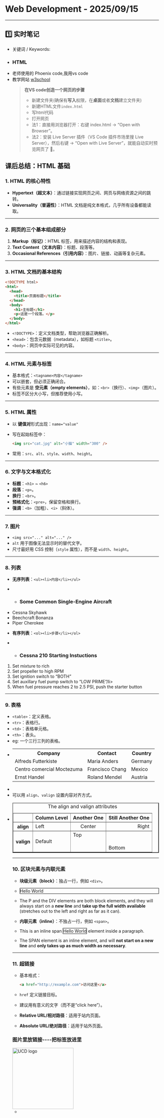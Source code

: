 # Web Development - 2025/09/15

---

## 1️⃣ 实时笔记
- 关键词 / Keywords:
 - ### HTML 
 - 老师使用的 Phoenix code,我用vs code
 - 教学网站 [w3school](https://www.w3school.com.cn/html/index.asp)
   > **在VS code创造一个网页的步骤**
   > - 新建文件夹(确保有**写入**权限，在**桌面**或者**文档**建立文件夹)
   > - 新建HTML文件`index.html`
   > - 写html代码
   > - 打开网页
    > - 法1：直接用浏览器打开：右键 index.html → “Open with Browser”。
    > - 法2：安装 Live Server 插件（VS Code 插件市场里搜 Live Server），然后右键 → “Open with Live Server”，就能自动实时预览网页了 🚀。

## 课后总结：HTML 基础

### 1. HTML 的核心特性

* **Hypertext（超文本）**：通过链接实现网页之间、网页与网络资源之间的跳转。
* **Universality（普遍性）**：HTML 文档是纯文本格式，几乎所有设备都能读取。

---

### 2. 网页的三个基本组成部分

1. **Markup（标记）**：HTML 标签，用来描述内容的结构和表现。
2. **Text Content（文本内容）**：标题、段落等。
3. **Occasional References（引用内容）**：图片、链接、动画等复杂元素。

---

### 3. HTML 文档的基本结构

```html
<!DOCTYPE html>
<html>
  <head>
    <title>页面标题</title>
  </head>
  <body>
    <h1>主标题</h1>
    <p>这是一个段落。</p>
  </body>
</html>
```

* `<!DOCTYPE>`：定义文档类型，帮助浏览器正确解析。
* `<head>`：包含元数据（metadata），如标题 `<title>`。
* `<body>`：网页中实际可见的内容。

---

### 4. HTML 元素与标签

* 基本格式：`<tagname>内容</tagname>`
* 可以嵌套，但必须正确闭合。
* 有些元素是 **空元素（empty elements）**，如：`<br>`（换行）、`<img>`（图片）。
* 标签不区分大小写，但推荐使用小写。

---

### 5. HTML 属性

* 以 **键值对**形式出现：`name="value"`
* 写在起始标签中：

  ```html
  <img src="cat.jpg" alt="小猫" width="300" />
  ```
* 常用：`src`、`alt`、`style`、`width`、`height`。

---

### 6. 文字与文本格式化

* **标题**：`<h1>` \~ `<h6>`
* **段落**：`<p>`。
* **换行**：`<br>`。
* **预格式化**：`<pre>`，保留空格和换行。
* **强调**：`<b>`（加粗）、`<i>`（斜体）。

---

### 7. 图片

* `<img src="..." alt="..." />`
* `alt` 用于图像无法显示时的替代文字。
* 尺寸最好用 CSS 控制（`style` 属性），而不是 `width`、`height`。

---

### 8. 列表

* **无序列表**：`<ul><li>内容</li></ul>`
- *  <h3>Some Common Single-Engine Aircraft</h3>
 <ul>
  <li>Cessna Skyhawk</li>
  <li>Beechcraft Bonanza</li>
  <li>Piper Cherokee</li>
 </ul>

 
* **有序列表**：`<ol><li>步骤</li></ol>`
- *  <h3> Cessna 210 Starting Instuctions </h3>
 <ol>
  <li> Set mixture to rich </li>
  <li> Set propeller to high RPM </li>
  <li> Set ignition switch to “BOTH” </li>
  <li> Set auxillary fuel pump switch to “LOW PRIME”/li>
  <li> When fuel pressure reaches 2 to 2.5 PSI, push the 
 starter button </li>
 </ol>

---

### 9. 表格

* `<table>`：定义表格。
* `<tr>`：表格行。
* `<td>`：表格单元格。
* `<th>`：表头。
* eg: 一个三行三列的表格。
* <table>
  <tr>
    <th>Company</th>
    <th>Contact</th>
    <th>Country</th>
  </tr>
  <tr>
    <td>Alfreds Futterkiste</td>
    <td>Maria Anders</td>
    <td>Germany</td>
  </tr>
  <tr>
    <td>Centro comercial Moctezuma</td>
    <td>Francisco Chang</td>
    <td>Mexico</td>
  </tr>
  <tr>
    <td>Ernst Handel</td>
    <td>Roland Mendel</td>
    <td>Austria</td>
  </tr>
  </table>
* 
* 可以用 `align`、`valign` 设置内容对齐方式。
* <table border = "2">
 <caption> The align and valign attributes 
 </caption>
 <tr align = "center">
 <th> </th>
 <th> Column Level </th>
 <th> Another One </th>
 <th> Still Another One </th>
 </tr>
 <tr>
 <th> align </th>
 <td align = "left"> Left </td>
 <td align = "center"> Center </td>
 <td align = "right"> Right </td>
 </tr>
 <tr>
 <th> <br /> valign <br /> <br /> </th>
 <td> Default </td>
 <td valign = "top"> Top </td>
 <td valign = "bottom"> Bottom </td>
 </tr>
 </table>

---



### 10. 区块元素与内联元素

* **块级元素（block）**：独占一行，例如 `<div>`。

* <div style="border: 1px solid black">Hello World</div>

* The P and the DIV elements are both block elements, and they will always start on a **new line** and **take up the full width available** (stretches out to the left and right as far as it can).

* **内联元素（inline）**：不独占一行，例如 `<span>`。
* <p>This is an inline span <span style="border: 1px solid black">Hello World</span> element inside a paragraph.
* The SPAN element is an inline element, and will **not start on a new line** and **only takes up as much width as necessary**.

  

---


### 11. 超链接

* 基本格式：

  ```html
  <a href="http://example.com">访问这里</a>
  ```
* `href` 定义链接目标。
* 建议用有意义的文字（而不是“click here”）。
* **Relative URL/相对路径**：适用于站内页面。
* **Absolute URL/绝对路径**：适用于站外页面。


### 图片里放链接----**把<img>标签放进<a>里**
  <a href="https://www.ucd.ie/">
  <img src="ucd-logo.png" alt="UCD logo" width="200">
</a>

- 